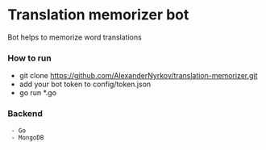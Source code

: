 # Translation memorizer bot

Bot helps to memorize word translations

### How to run
 - git clone https://github.com/AlexanderNyrkov/translation-memorizer.git
 - add your bot token to config/token.json
 - go run *.go
 
 ### Backend
     - Go
     - MongoDB